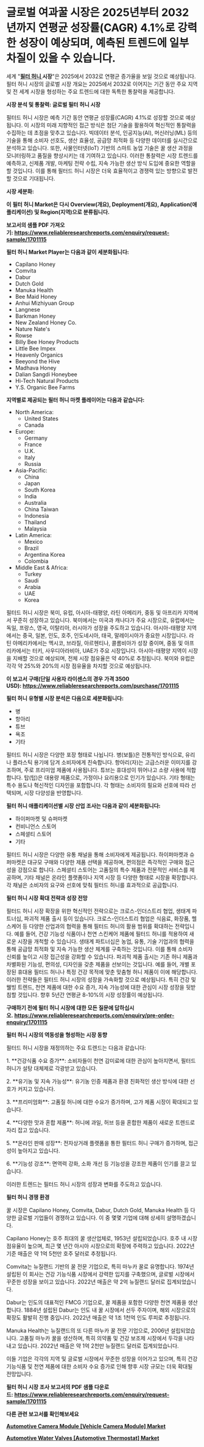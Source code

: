 <p><h1>글로벌 여과꿀 시장은 2025년부터 2032년까지 연평균 성장률(CAGR) 4.1%로 강력한 성장이 예상되며, 예측된 트렌드에 일부 차질이 있을 수 있습니다.</h1></p><p>세계 "<strong><a href="https://www.reliableresearchreports.com/filtered-honey-r1701115?utm_campaign=105&utm_medium=8&utm_source=Github&utm_content=ia&utm_term=21012025&utm_id=filtered-honey">필터 허니&nbsp;</a></strong><strong>시장</strong>"은 2025에서 2032로 연평균 증가율을 보일 것으로 예상됩니다. 필터 허니 시장의 글로벌 시장 개요는 2025에서 2032로 이어지는 기간 동안 주요 지역 및 전 세계 시장을 형성하는 주요 트렌드에 대한 독특한 통찰력을 제공합니다.</p>
<p><strong>시장 분석 및 통찰력: 글로벌 필터 허니 시장</strong></p>
<p><p>필터드 허니 시장은 예측 기간 동안 연평균 성장률(CAGR) 4.1%로 성장할 것으로 예상됩니다. 이 시장의 미래 지향적인 접근 방식은 첨단 기술을 활용하여 혁신적인 통찰력을 수집하는 데 초점을 맞추고 있습니다. 빅데이터 분석, 인공지능(AI), 머신러닝(ML) 등의 기술을 통해 소비자 선호도, 생산 효율성, 공급망 최적화 등 다양한 데이터를 실시간으로 분석하고 있습니다. 또한, 사물인터넷(IoT) 기반의 스마트 농업 기술은 꿀 생산 과정을 모니터링하고 품질을 향상시키는 데 기여하고 있습니다. 이러한 통찰력은 시장 트렌드를 예측하고, 신제품 개발, 마케팅 전략 수립, 지속 가능한 생산 방식 도입에 중요한 역할을 할 것입니다. 이를 통해 필터드 허니 시장은 더욱 효율적이고 경쟁력 있는 방향으로 발전할 것으로 기대됩니다.</p><a href="%7CAUTHORITHY_DOMAIN_URL%7C?utm_campaign=105&utm_medium=8&utm_source=Github&utm_content=ia&utm_term=21012025&utm_id=filtered-honey"></a></p>
<p><strong>시장 세분화:</strong></p>
<p><strong>이 필터 허니 Market은 다시 Overview(개요), Deployment(개요), Application(애플리케이션) 및 Region(지역)으로 분류됩니다.</strong></p>
<p><strong>보고서의 샘플 PDF 가져오기:&nbsp;<a href="https://www.reliableresearchreports.com/enquiry/request-sample/1701115?utm_campaign=105&utm_medium=8&utm_source=Github&utm_content=ia&utm_term=21012025&utm_id=filtered-honey">https://www.reliableresearchreports.com/enquiry/request-sample/1701115</a></strong><strong></strong></p>
<p><strong>필터 허니 Market Player는 다음과 같이 세분화됩니다:</strong></p>
<p><ul><li>Capilano Honey</li><li>Comvita</li><li>Dabur</li><li>Dutch Gold</li><li>Manuka Health</li><li>Bee Maid Honey</li><li>Anhui Mizhiyuan Group</li><li>Langnese</li><li>Barkman Honey</li><li>New Zealand Honey Co.</li><li>Nature Nate's</li><li>Rowse</li><li>Billy Bee Honey Products</li><li>Little Bee Impex</li><li>Heavenly Organics</li><li>Beeyond the Hive</li><li>Madhava Honey</li><li>Dalian Sangdi Honeybee</li><li>Hi-Tech Natural Products</li><li>Y.S. Organic Bee Farms</li></ul></p>
<p><strong>지역별로 제공되는 필터 허니 마켓 플레이어는 다음과 같습니다:</strong></p>
<p><ul>
    <li>
        North America:
        <ul>
            <li>United States</li>
            <li>Canada</li>
        </ul>
    </li>
    <li>
        Europe:
        <ul>
            <li>Germany</li>
            <li>France</li>
            <li>U.K.</li>
            <li>Italy</li>
            <li>Russia</li>
        </ul>
    </li>
    <li>
        Asia-Pacific:
        <ul>
            <li>China</li>
            <li>Japan</li>
            <li>South Korea</li>
            <li>India</li>
            <li>Australia</li>
            <li>China Taiwan</li>
            <li>Indonesia</li>
            <li>Thailand</li>
            <li>Malaysia</li>
        </ul>
    </li>
    <li>
        Latin America:
        <ul>
            <li>Mexico</li>
            <li>Brazil</li>
            <li>Argentina Korea</li>
            <li>Colombia</li>
        </ul>
    </li>
    <li>
        Middle East & Africa:
        <ul>
            <li>Turkey</li>
            <li>Saudi</li>
            <li>Arabia</li>
            <li>UAE</li>
            <li>Korea</li>
        </ul>
    </li>
    </ul></p>
<p><p>필터드 허니 시장은 북미, 유럽, 아시아-태평양, 라틴 아메리카, 중동 및 아프리카 지역에서 꾸준히 성장하고 있습니다. 북미에서는 미국과 캐나다가 주요 시장으로, 유럽에서는 독일, 프랑스, 영국, 이탈리아, 러시아가 성장을 주도하고 있습니다. 아시아-태평양 지역에서는 중국, 일본, 인도, 호주, 인도네시아, 태국, 말레이시아가 중요한 시장입니다. 라틴 아메리카에서는 멕시코, 브라질, 아르헨티나, 콜롬비아가 성장 중이며, 중동 및 아프리카에서는 터키, 사우디아라비아, UAE가 주요 시장입니다. 아시아-태평양 지역이 시장을 지배할 것으로 예상되며, 전체 시장 점유율은 약 40%로 추정됩니다. 북미와 유럽은 각각 약 25%와 20%의 시장 점유율을 차지할 것으로 예상됩니다.</p></p>
<p><strong>이 보고서 구매(단일 사용자 라이센스의 경우 가격 3500 USD):&nbsp;<a href="https://www.reliableresearchreports.com/purchase/1701115?utm_campaign=105&utm_medium=8&utm_source=Github&utm_content=ia&utm_term=21012025&utm_id=filtered-honey">https://www.reliableresearchreports.com/purchase/1701115</a></strong></p>
<p><strong>필터 허니 유형별 시장 분석은 다음으로 세분화됩니다:</strong></p>
<p><ul><li>병</li><li>항아리</li><li>튜브</li><li>욕조</li><li>기타</li></ul></p>
<p><p>필터드 허니 시장은 다양한 포장 형태로 나뉩니다. 병(보틀)은 전통적인 방식으로, 유리나 플라스틱 용기에 담겨 소비자에게 친숙합니다. 항아리(자)는 고급스러운 이미지를 강조하며, 주로 프리미엄 제품에 사용됩니다. 튜브는 휴대성이 뛰어나고 소량 사용에 적합합니다. 탑(텁)은 대용량 제품으로, 가정이나 요리용으로 인기가 있습니다. 기타 형태는 특수 용도나 혁신적인 디자인을 포함합니다. 각 형태는 소비자의 필요와 선호에 따라 선택되며, 시장 다양성을 반영합니다.</p></p>
<p><strong>필터 허니 애플리케이션별 시장 산업 조사는 다음과 같이 세분화됩니다:</strong></p>
<p><ul><li>하이퍼마켓 및 슈퍼마켓</li><li>컨비니언스 스토어</li><li>스페셜티 스토어</li><li>기타</li></ul></p>
<p><p>필터드 허니 시장은 다양한 유통 채널을 통해 소비자에게 제공됩니다. 하이퍼마켓과 슈퍼마켓은 대규모 구매와 다양한 제품 선택을 제공하며, 편의점은 즉각적인 구매와 접근성을 강점으로 합니다. 스페셜티 스토어는 고품질의 특수 제품과 전문적인 서비스를 제공하며, 기타 채널은 온라인 플랫폼이나 지역 시장 등 다양한 형태로 시장을 확장합니다. 각 채널은 소비자의 요구와 선호에 맞춰 필터드 허니를 효과적으로 공급합니다.</p></p>
<p><strong>필터 허니 시장 확대 전략과 성장 전망</strong></p>
<p><p>필터드 허니 시장 확장을 위한 혁신적인 전략으로는 크로스-인더스트리 협업, 생태계 파트너십, 파괴적 제품 출시 등이 있습니다. 크로스-인더스트리 협업은 식음료, 화장품, 헬스케어 등 다양한 산업과의 협력을 통해 필터드 허니의 활용 범위를 확대하는 전략입니다. 예를 들어, 건강 기능성 식품이나 천연 스킨케어 제품에 필터드 허니를 적용하여 새로운 시장을 개척할 수 있습니다. 생태계 파트너십은 농업, 유통, 기술 기업과의 협력을 통해 공급망 최적화 및 지속 가능한 생산 체계를 구축하는 것입니다. 이를 통해 소비자 신뢰를 높이고 시장 접근성을 강화할 수 있습니다. 파괴적 제품 출시는 기존 허니 제품과 차별화된 기능성, 편의성, 디자인을 갖춘 제품을 선보이는 것입니다. 예를 들어, 개별 포장된 휴대용 필터드 허니나 특정 건강 목적에 맞춘 맞춤형 허니 제품이 이에 해당합니다. 이러한 전략들은 필터드 허니 시장의 성장을 가속화할 것으로 예상됩니다. 특히 건강 및 웰빙 트렌드, 천연 제품에 대한 수요 증가, 지속 가능성에 대한 관심이 시장 성장을 뒷받침할 것입니다. 향후 5년간 연평균 8-10%의 시장 성장률이 예상됩니다.</p></p>
<p><strong>구매하기 전에 필터 허니 시장에 대한 모든 질문에 답하십시오.&nbsp;<a href="https://www.reliableresearchreports.com/enquiry/pre-order-enquiry/1701115?utm_campaign=105&utm_medium=8&utm_source=Github&utm_content=ia&utm_term=21012025&utm_id=filtered-honey">https://www.reliableresearchreports.com/enquiry/pre-order-enquiry/1701115</a></strong><strong></strong></p>
<p><strong>필터 허니 시장의 역동성을 형성하는 시장 동향</strong></p>
<p><p>필터드 허니 시장을 재정의하는 주요 트렌드는 다음과 같습니다:</p><p>1. **건강식품 수요 증가**: 소비자들이 천연 감미료에 대한 관심이 높아지면서, 필터드 허니가 설탕 대체제로 각광받고 있습니다.  </p><p>2. **유기농 및 지속 가능성**: 유기농 인증 제품과 환경 친화적인 생산 방식에 대한 선호가 커지고 있습니다.  </p><p>3. **프리미엄화**: 고품질 허니에 대한 수요가 증가하며, 고가 제품 시장이 확대되고 있습니다.  </p><p>4. **다양한 맛과 혼합 제품**: 허니에 과일, 허브 등을 혼합한 제품이 새로운 트렌드로 자리 잡고 있습니다.  </p><p>5. **온라인 판매 성장**: 전자상거래 플랫폼을 통한 필터드 허니 구매가 증가하며, 접근성이 높아지고 있습니다.  </p><p>6. **기능성 강조**: 면역력 강화, 소화 개선 등 기능성을 강조한 제품이 인기를 끌고 있습니다.  </p><p>이러한 트렌드는 필터드 허니 시장의 성장과 변화를 주도하고 있습니다.</p></p>
<p><strong>필터 허니 경쟁 환경</strong></p>
<p><p>꿀 시장은 Capilano Honey, Comvita, Dabur, Dutch Gold, Manuka Health 등 다양한 글로벌 기업들이 경쟁하고 있습니다. 이 중 몇몇 기업에 대해 상세히 설명하겠습니다.</p><p>Capilano Honey는 호주 최대의 꿀 생산업체로, 1953년 설립되었습니다. 호주 내 시장 점유율이 높으며, 최근 몇 년간 아시아 시장으로의 확장에 주력하고 있습니다. 2022년 기준 매출은 약 1억 5천만 호주 달러로 추정됩니다.</p><p>Comvita는 뉴질랜드 기반의 꿀 전문 기업으로, 특히 마누카 꿀로 유명합니다. 1974년 설립된 이 회사는 건강 기능식품 시장에서 강력한 입지를 구축했으며, 글로벌 시장에서 꾸준한 성장을 보이고 있습니다. 2022년 매출은 약 2억 뉴질랜드 달러로 집계되었습니다.</p><p>Dabur는 인도의 대표적인 FMCG 기업으로, 꿀 제품을 포함한 다양한 천연 제품을 생산합니다. 1884년 설립된 Dabur는 인도 내 꿀 시장에서 선두 주자이며, 해외 시장으로의 확장도 활발히 진행 중입니다. 2022년 매출은 약 1조 1천억 인도 루피로 추정됩니다.</p><p>Manuka Health는 뉴질랜드의 또 다른 마누카 꿀 전문 기업으로, 2006년 설립되었습니다. 고품질 마누카 꿀을 생산하며, 특히 의약품 및 건강 보조제 시장에서 두각을 나타내고 있습니다. 2022년 매출은 약 1억 2천만 뉴질랜드 달러로 집계되었습니다.</p><p>이들 기업은 각각의 지역 및 글로벌 시장에서 꾸준한 성장을 이어가고 있으며, 특히 건강 기능식품 및 천연 제품에 대한 소비자 수요 증가로 인해 향후 시장 규모는 더욱 확대될 전망입니다.</p></p>
<p><strong>필터 허니 시장 조사 보고서의 PDF 샘플 다운로드:&nbsp;<a href="https://www.reliableresearchreports.com/enquiry/request-sample/1701115?utm_campaign=105&utm_medium=8&utm_source=Github&utm_content=ia&utm_term=21012025&utm_id=filtered-honey">https://www.reliableresearchreports.com/enquiry/request-sample/1701115</a></strong></p>
<p><strong></strong></p>
<p><strong></strong></p>
<p><strong></strong></p>
<p><strong></strong></p>
<p><strong>다른 관련 보고서를 확인해보세요</strong></p>
<p><strong><p><a href="https://github.com/arionmp/Market-Research-Report-List-5/blob/main/automotive-camera-module-vehicle-camera-module-market.md?utm_campaign=105&utm_medium=8&utm_source=Github&utm_content=ia&utm_term=21012025&utm_id=filtered-honey">Automotive Camera Module [Vehicle Camera Module] Market</a></p><p><a href="https://github.com/hartsockdonnette82/Market-Research-Report-List-1/blob/main/automotive-water-valves-automotive-thermostat-market.md?utm_campaign=105&utm_medium=8&utm_source=Github&utm_content=ia&utm_term=21012025&utm_id=filtered-honey">Automotive Water Valves [Automotive Thermostat] Market</a></p></strong></p>